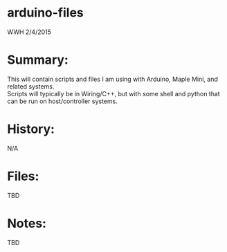 # arduino-files  
WWH
2/4/2015

Summary:  
========
This will contain scripts and files I am using with Arduino, Maple Mini, and related systems.  
Scripts will typically be in Wiring/C++, but with some shell and python that can be run on
host/controller systems.

History:
========
N/A

Files:
======

TBD

Notes:
======
TBD
